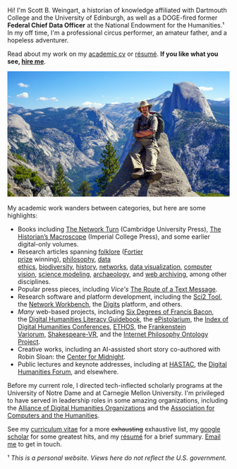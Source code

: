 Hi! I'm Scott B. Weingart, a historian of knowledge affiliated with Dartmouth College and the University of Edinburgh, as well as a DOGE-fired former **Federal Chief Data Officer** at the National Endowment for the Humanities.¹ In my off time, I'm a professional circus performer, an amateur father, and a hopeless adventurer.

Read about my work on my [academic cv](/cv.pdf) or [résumé](/resume.pdf). **If you like what you see, [hire me](mailto:weingart.scott+future@gmail.com)**.

![Scott B. Weingart in front of mountains](/sbw.jpg)

My academic work wanders between categories, but here are some highlights:

-   Books including [The Network Turn](https://www.cambridge.org/core/elements/network-turn/CC38F2EA9F51A6D1AFCB7E005218BBE5) (Cambridge University Press), [The Historian’s Macroscope](https://themacroscope.org/) (Imperial College Press), and some earlier digital-only volumes.
-   Research articles spanning [folklore](https://academic.oup.com/dsh/article-abstract/28/3/404/946904) ([Fortier prize](https://adho.org/awards/paul-fortier-prize/recipients) winning), [philosophy](https://link.springer.com/article/10.1007/s10670-014-9621-1), [data ethics](https://asistdl.onlinelibrary.wiley.com/doi/abs/10.1002/asi.23294), [biodiversity](https://www.pnas.org/content/118/6/e2018093118.short), [history](https://brill.com/view/journals/nun/31/1/article-p78_5.xml), [networks](https://www.euppublishing.com/doi/full/10.3366/ijhac.2016.0157), [data visualization](https://www.frontiersin.org/articles/10.3389/fcomm.2023.1305137/full), [computer vision](https://kilthub.cmu.edu/articles/preprint/CAMPI_Computer-Aided_Metadata_Generation_for_Photo_archives_Initiative/12791807), [science modeling](https://akjournals.com/view/journals/11192/89/1/article-p421.xml), [archaeology](https://link.springer.com/content/pdf/10.1007/s10816-014-9230-y.pdf), and [web archiving](https://quod.lib.umich.edu/j/jep/3336451.0022.105?view=text;rgn=main), among other disciplines.
-   Popular press pieces, including *Vice's* [The Route of a Text Message](https://www.vice.com/en/article/kzdn8n/the-route-of-a-text-message-a-love-story).
-   Research software and platform development, including the [Sci2 Tool](https://sci2.cns.iu.edu/user/index.php), the [Network Workbench](http://nwb.cns.iu.edu/), the [Digits](https://digits.pub/about/) platform, and others.
-   *Many* web-based projects, including [Six Degrees of Francis Bacon](http://www.sixdegreesoffrancisbacon.com/), the [Digital Humanities Literacy Guidebook](https://cmu-lib.github.io/dhlg/), the [ePistolarium](http://ckcc.huygens.knaw.nl/epistolarium/#), the [Index of Digital Humanities Conferences](https://dh-abstracts.library.cmu.edu/), [ETHOS](https://lps.library.cmu.edu/ETHOS/), the [Frankenstein Variorum](https://frankensteinvariorum.org/), [Shakespeare-VR](https://shakespeare-vr.library.cmu.edu/), and the [Internet Philosophy Ontology Project](https://www.inphoproject.org/).
-   Creative works, including an AI-assisted short story co-authored with Robin Sloan: the [Center for Midnight](https://www.robinsloan.com/center-for-midnight/).
-   Public lectures and keynote addresses, including at [HASTAC](https://hastac2015.sched.com/event/2vaV/connecting-the-dots), the [Digital Humanities Forum](https://today.ku.edu/digital-humanities-forum-explore-nodes-networks-humanities), and elsewhere.

Before my current role, I directed tech-inflected scholarly programs at the University of Notre Dame and at Carnegie Mellon University. I'm privileged to have served in leadership roles in some amazing organizations, including the [Alliance of Digital Humanities Organizations](https://adho.org/) and the [Association for Computers and the Humanities](https://ach.org/).

See my [curriculum vitae](/cv.pdf) for a more ~~exhausting~~ exhaustive list, my [google scholar](https://scholar.google.com/citations?user=c5t_w1cAAAAJ) for some greatest hits, and my [résumé](/resume.pdf) for a brief summary. [Email me](mailto:weingart.scott+irregular@gmail.com) to get in touch.

¹ _This is a personal website. Views here do not reflect the U.S. government._
